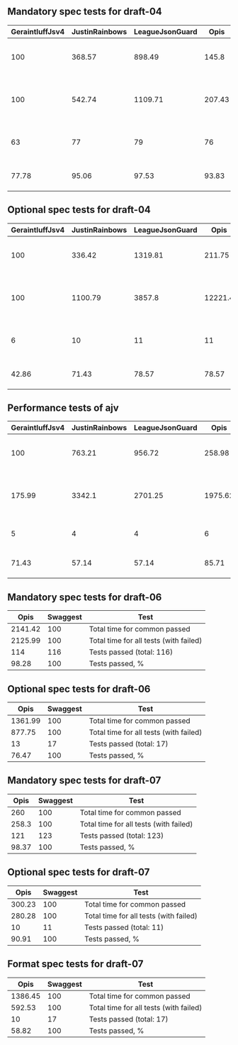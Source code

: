 ## Mandatory spec tests for draft-04
|GeraintluffJsv4|JustinRainbows|LeagueJsonGuard|Opis  |StefkJval|Swaggest|Test                                  |
|---------------|--------------|---------------|------|---------|--------|--------------------------------------|
|100            |368.57        |898.49         |145.8 |110      |122.4   |Total time for common passed          |
|100            |542.74        |1109.71        |207.43|116.53   |154.46  |Total time for all tests (with failed)|
|63             |77            |79             |76    |65       |81      |Tests passed (total: 81)              |
|77.78          |95.06         |97.53          |93.83 |80.25    |100     |Tests passed, %                       |

## Optional spec tests for draft-04
|GeraintluffJsv4|JustinRainbows|LeagueJsonGuard|Opis   |StefkJval|Swaggest|Test                                  |
|---------------|--------------|---------------|-------|---------|--------|--------------------------------------|
|100            |336.42        |1319.81        |211.75 |136.65   |135.89  |Total time for common passed          |
|100            |1100.79       |3857.8         |12221.4|636.32   |872.96  |Total time for all tests (with failed)|
|6              |10            |11             |11     |11       |14      |Tests passed (total: 14)              |
|42.86          |71.43         |78.57          |78.57  |78.57    |100     |Tests passed, %                       |

## Performance tests of ajv
|GeraintluffJsv4|JustinRainbows|LeagueJsonGuard|Opis   |StefkJval|Swaggest|Test                                  |
|---------------|--------------|---------------|-------|---------|--------|--------------------------------------|
|100            |763.21        |956.72         |258.98 |204.76   |168.94  |Total time for common passed          |
|175.99         |3342.1        |2701.25        |1975.62|100      |1017.25 |Total time for all tests (with failed)|
|5              |4             |4              |6      |2        |7       |Tests passed (total: 7)               |
|71.43          |57.14         |57.14          |85.71  |28.57    |100     |Tests passed, %                       |

## Mandatory spec tests for draft-06
|Opis   |Swaggest|Test                                  |
|-------|--------|--------------------------------------|
|2141.42|100     |Total time for common passed          |
|2125.99|100     |Total time for all tests (with failed)|
|114    |116     |Tests passed (total: 116)             |
|98.28  |100     |Tests passed, %                       |

## Optional spec tests for draft-06
|Opis   |Swaggest|Test                                  |
|-------|--------|--------------------------------------|
|1361.99|100     |Total time for common passed          |
|877.75 |100     |Total time for all tests (with failed)|
|13     |17      |Tests passed (total: 17)              |
|76.47  |100     |Tests passed, %                       |

## Mandatory spec tests for draft-07
|Opis |Swaggest|Test                                  |
|-----|--------|--------------------------------------|
|260  |100     |Total time for common passed          |
|258.3|100     |Total time for all tests (with failed)|
|121  |123     |Tests passed (total: 123)             |
|98.37|100     |Tests passed, %                       |

## Optional spec tests for draft-07
|Opis  |Swaggest|Test                                  |
|------|--------|--------------------------------------|
|300.23|100     |Total time for common passed          |
|280.28|100     |Total time for all tests (with failed)|
|10    |11      |Tests passed (total: 11)              |
|90.91 |100     |Tests passed, %                       |

## Format spec tests for draft-07
|Opis   |Swaggest|Test                                  |
|-------|--------|--------------------------------------|
|1386.45|100     |Total time for common passed          |
|592.53 |100     |Total time for all tests (with failed)|
|10     |17      |Tests passed (total: 17)              |
|58.82  |100     |Tests passed, %                       |

